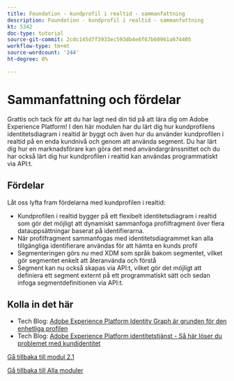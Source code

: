 ```yaml
---
title: Foundation - kundprofil i realtid - sammanfattning
description: Foundation - kundprofil i realtid - sammanfattning
kt: 5342
doc-type: tutorial
source-git-commit: 2cdc145d7f3933ec593db4e6f67b60961a674405
workflow-type: tm+mt
source-wordcount: '244'
ht-degree: 0%

---
```


# Sammanfattning och fördelar

Grattis och tack för att du har lagt ned din tid på att lära dig om Adobe Experience Platform!
I den här modulen har du lärt dig hur kundprofilens identitetsdiagram i realtid är byggt och även hur du använder kundprofilen i realtid på en enda kundnivå och genom att använda segment. Du har lärt dig hur en marknadsförare kan göra det med användargränssnittet och du har också lärt dig hur kundprofilen i realtid kan användas programmatiskt via API:t.

## Fördelar

Låt oss lyfta fram fördelarna med kundprofilen i realtid:

- Kundprofilen i realtid bygger på ett flexibelt identitetsdiagram i realtid som gör det möjligt att dynamiskt sammanfoga profilfragment över flera datauppsättningar baserat på identifierarna.
- När profilfragment sammanfogas med identitetsdiagrammet kan alla tillgängliga identifierare användas för att hämta en kunds profil
- Segmenteringen görs nu med XDM som språk bakom segmentet, vilket gör segmentet enkelt att återanvända och förstå
- Segment kan nu också skapas via API:t, vilket gör det möjligt att definiera ett segment externt på ett programmatiskt sätt och sedan infoga segmentdefinitionen via API:t.

## Kolla in det här

- Tech Blog: [Adobe Experience Platform Identity Graph är grunden för den enhetliga profilen](https://medium.com/adobetech/adobe-experience-platform-identity-graph-is-the-foundation-for-the-unified-profile-e8435d26dce7)
- Tech Blog: [Adobe Experience Platform identitetstjänst - Så här löser du problemet med kundidentitet](https://medium.com/adobetech/adobe-experience-platforms-identity-service-how-to-solve-the-customer-identity-conundrum-f95e22d16ea9)

[Gå tillbaka till modul 2.1](./real-time-customer-profile.md)

[Gå tillbaka till Alla moduler](../../../overview.md)
